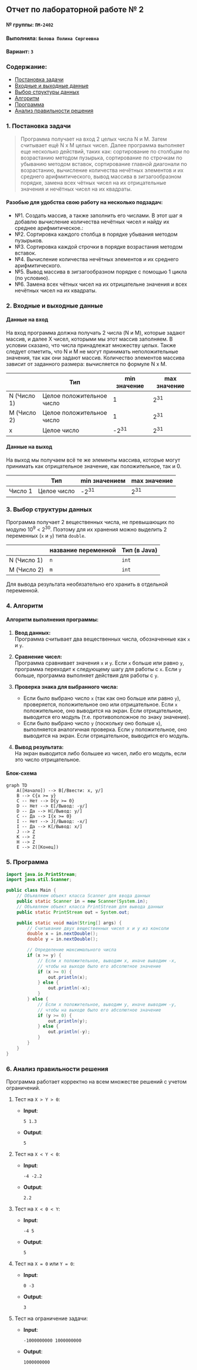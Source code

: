 ## Отчет по лабораторной работе № 2

#### № группы: `ПМ-2402`

#### Выполнила: `Белова Полина Сергеевна`

#### Вариант: `3`

### Cодержание:

- [Постановка задачи](#1-постановка-задачи)
- [Входные и выходные данные](#2-входные-и-выходные-данные)
- [Выбор структуры данных](#3-выбор-структуры-данных)
- [Алгоритм](#4-алгоритм)
- [Программа](#5-программа)
- [Анализ правильности решения](#6-анализ-правильности-решения)

### 1. Постановка задачи

> Программа получает на вход 2 целых числа N и M. Затем считывает ещё N x M целых чисел. Далее программа выполняет еще несколько действий, таких как: сортирование по столбцам по возрастанию методом пузырька, сортирование по строчкам по убыванию методом вставок, сортирование главной диагонали по возрастанию, вычисление количества нечётных элементов и их среднего арифмитического, вывод массива в зигзагообразном порядке, замена всех чётных чисел на их отрицательные значения и нечётных чисел на их квадраты.

#### Разобью для удобства свою работу на несколько подзадач:
> 
- №1. Создать массив, а также заполнить его числами. В этот шаг я добавлю вычисление количества нечётных чисел и найду их среднее арифмитическое.:
- №2. Сортировка каждого столбца в порядке убывания методом пузырьков.
- №3. Сортировка каждой строчки в порядке возрастания методом вставок.
- №4. Вычисление количества нечётных элементов и их среднего арифмитического.
- №5. Вывод массива в зигзагообразном порядке с помощью 1 цикла (по условию).
- №6. Замена всех чётных чисел на их отрицательне значения и всех нечётных чисел на их квадраты.

### 2. Входные и выходные данные

#### Данные на вход

На вход программа должна получать 2 числа (N и M), которые задают массив, и далее X чисел, которыми мы этот массив заполняем. В условии сказано, что числа принадлежат множеству целых. Также следует отметить, что N и M не могут принимать неположительные значения, так как они задают массив. Количество элементов массива зависит от заданного размера: вычисляется по формуле N x M.

|             | Тип                       | min значение    | max значение   |
|-------------|---------------------------|-----------------|----------------|
| N (Число 1) | Целое положительное число | 1               | 2<sup>31</sup> |
| M (Число 2) | Целое положительное число | 1               | 2<sup>31</sup> |
| x           | Целое число               | -2<sup>31</sup> | 2<sup>31</sup> |


#### Данные на выход

На выход мы получаем всё те же элементы массива, которые могут принимать как отрицательное значение, как положительное, так и 0.

|         | Тип                                | min значением | max значение   |
|---------|------------------------------------|---------------|----------------|
| Число 1 | Целое число                        |-2<sup>31</sup>| 2<sup>31</sup> |

### 3. Выбор структуры данных

Программа получает 2 вещественных числа, не превышающих по модулю 10<sup>9</sup> < 2<sup>30</sup>. Поэтому для их хранения
можно выделить 2 переменных (`x` и `y`) типа `double`.

|             | название переменной | Тип (в Java) | 
|-------------|---------------------|--------------|
| N (Число 1) | `n`                 | `int`        |
| M (Число 2) | `m`                 | `int`        | 

Для вывода результата необязательно его хранить в отдельной переменной.

### 4. Алгоритм

#### Алгоритм выполнения программы:

1. **Ввод данных:**  
   Программа считывает два вещественных числа, обозначенные как `x` и `y`.

2. **Сравнение чисел:**  
   Программа сравнивает значения `x` и `y`. Если `x` больше или равно `y`, программа переходит к следующему шагу для
   работы с `x`. Если `y` больше, программа выполняет действия для работы с `y`.

3. **Проверка знака для выбранного числа:**
    - Если было выбрано число `x` (так как оно больше или равно `y`), проверяется, положительное оно или отрицательное.
      Если `x` положительное, оно выводится на экран. Если отрицательное, выводится его модуль (т.е. противоположное
      по знаку значение).
    - Если было выбрано число `y` (поскольку оно больше `x`), выполняется аналогичная проверка. Если `y` положительное,
      оно выводится на экран. Если отрицательное, выводится его модуль.

4. **Вывод результата:**  
   На экран выводится либо большее из чисел, либо его модуль, если это число отрицательное.

#### Блок-схема

```mermaid
graph TD
    A([Начало]) --> B[/Ввести: x, y/]
    B --> C{x >= y}
    C -- Нет --> D{y >= 0}
    D -- Нет --> E[/Вывод: -y/]
    D -- Да --> H[/Вывод: y/]
    C -- Да --> I{x >= 0}
    I -- Нет --> J[/Вывод: -x/]
    I -- Да --> K[/Вывод: x/]
    J --> Z
    K --> Z
    H --> Z
    E --> Z([Конец])

```

### 5. Программа

```java
import java.io.PrintStream;
import java.util.Scanner;

public class Main {
    // Объявляем объект класса Scanner для ввода данных
    public static Scanner in = new Scanner(System.in);
    // Объявляем объект класса PrintStream для вывода данных
    public static PrintStream out = System.out;

    public static void main(String[] args) {
        // Считывание двух вещественных чисел x и y из консоли
        double x = in.nextDouble();
        double y = in.nextDouble();

        // Определение максимального числа
        if (x >= y) {
            // Если x положительное, выводим x, иначе выводим -x,
            // чтобы на выходе было его абсолютное значение
            if (x >= 0) {
                out.println(x);
            } else {
                out.println(-x);
            }
        } else {
            // Если x положительное, выводим y, иначе выводим -y,
            // чтобы на выходе было его абсолютное значение
            if (y >= 0) {
                out.println(y);
            } else {
                out.println(-y);
            }
        }
    }
}
```

### 6. Анализ правильности решения

Программа работает корректно на всем множестве решений с учетом ограничений.

1. Тест на `X > Y > 0`:

    - **Input**:
        ```
        5 1.3
        ```

    - **Output**:
        ```
        5
        ```

2. Тест на `X < Y < 0`:

    - **Input**:
        ```
        -4 -2.2
        ```

    - **Output**:
        ```
        2.2
        ```

3. Тест на `X < 0 < Y`:

    - **Input**:
        ```
        -4 5
        ```

    - **Output**:
        ```
        5
        ```

4. Тест на `X = 0` или `Y = 0`:

    - **Input**:
        ```
        0 -3
        ```

    - **Output**:
        ```
        3
        ```

5. Тест на ограничение задачи:

    - **Input**:
        ```
        -1000000000 1000000000
        ```

    - **Output**:
        ```
        1000000000
        ```
